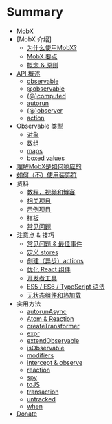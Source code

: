 # Summary

* [MobX](MobX.md)
* [MobX 介绍]
    * [为什么使用MobX?](MobX.md)
    * [MobX 要点](intro/overview.md)
    * [概念 & 原则](intro/concepts.md)
* [API 概述](refguide/api.md)
    * [observable](refguide/observable.md)
    * [@observable](refguide/observable-decorator.md)
    * [\(@\)computed](refguide/computed-decorator.md)
    * [autorun](refguide/autorun.md)
    * [\(@\)observer](refguide/observer-component.md)
    * [action](refguide/action.md)
* Observable 类型
    * [对象](refguide/object.md)
    * [数组](refguide/array.md)
    * [maps](refguide/map.md)
    * [boxed values](refguide/boxed.md)
* [理解MobX是如何响应的](best/react.md)
* [如何（不）使用装饰符](best/decorators.md)
* 资料
    * [教程，视频和博客](faq/blogs.md)
    * [相关项目](faq/related.md)
    * [示例项目](faq/examples.md)
    * [样板](faq/boilerplates.md)
    * [常见问题](faq/faq.md)
* 注意点 & 技巧
    * [常见问题 & 最佳事件](best/pitfalls.md)
    * [定义 stores](best/store.md)
    * [创建（异步）actions](best/actions.md)
    * [优化 React 组件](best/react-performance.md)
    * [开发者工具](best/devtools.md)
    * [ES5 \/ ES6 \/ TypeScript 语法](best/syntax.md)
    * [无状态组件和热加载](best/stateless-HMR.md)
* 实用方法
    * [autorunAsync](refguide/autorun-async.md)
    * [Atom & Reaction](refguide/extending.md)
    * [createTransformer](refguide/create-transformer.md)
    * [expr](refguide/expr.md)
    * [extendObservable](refguide/extend-observable.md)
    * [isObservable](refguide/is-observable.md)
    * [modifiers](refguide/modifiers.md)
    * [intercept & observe](refguide/observe.md)
    * [reaction](refguide/reaction.md)
    * [spy](refguide/spy.md)
    * [toJS](refguide/tojson.md)
    * [transaction](refguide/transaction.md)
    * [untracked](refguide/untracked.md)
    * [when](refguide/when.md)
* [Donate](donating.md)

